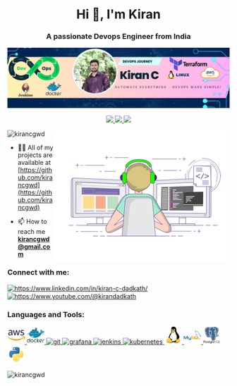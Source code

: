 <h1 align="center">Hi 👋, I'm Kiran</h1>
<h3 align="center">A passionate Devops Engineer from India</h3>

<div align="center">
  <img src="https://github.com/kirancgwd/kirancgwd/blob/main/kiran.png" alt="Kiran Dadkath Banner">
</div>

<p align="center">
  <a href="https://github.com/kirancgwd">
    <img src="https://img.shields.io/github/followers/kirancgwd?label=Follow&style=social" />
  </a>
  <a href="https://www.youtube.com/@kirandadkath">
    <img src="https://img.shields.io/youtube/channel/subscribers/UCyuKo3Zzov_oGDXAKZwBBbg?style=social" />
  </a>
  <a href="https://www.linkedin.com/in/kiran-c-dadkath">
    <img src="https://img.shields.io/badge/LinkedIn-Kiran%20C-blue?logo=linkedin&style=flat-square" />
  </a>
</p>

<img align="right" alt="Coding" width="400" src="https://raw.githubusercontent.com/devSouvik/devSouvik/master/gif3.gif">

<p align="left"> <img src="https://komarev.com/ghpvc/?username=kirancgwd&label=Profile%20views&color=0e75b6&style=flat" alt="kirancgwd" /> </p>

- 👨‍💻 All of my projects are available at [https://github.com/kirancgwd](https://github.com/kirancgwd)

- 📫 How to reach me **kirancgwd@gmail.com**

<h3 align="left">Connect with me:</h3>
<p align="left">
<a href="https://www.linkedin.com/in/kiran-c-dadkath" target="blank"><img align="center" src="https://raw.githubusercontent.com/rahuldkjain/github-profile-readme-generator/master/src/images/icons/Social/linked-in-alt.svg" alt="https://www.linkedin.com/in/kiran-c-dadkath/" height="30" width="40" /></a>
<a href="https://www.youtube.com/@kirandadkath" target="blank"><img align="center" src="https://raw.githubusercontent.com/rahuldkjain/github-profile-readme-generator/master/src/images/icons/Social/youtube.svg" alt="https://www.youtube.com/@kirandadkath" height="30" width="40" /></a>
</p>

<h3 align="left">Languages and Tools:</h3>
<p align="left"> <a href="https://aws.amazon.com" target="_blank" rel="noreferrer"> <img src="https://raw.githubusercontent.com/devicons/devicon/master/icons/amazonwebservices/amazonwebservices-original-wordmark.svg" alt="aws" width="40" height="40"/> </a> <a href="https://www.docker.com/" target="_blank" rel="noreferrer"> <img src="https://raw.githubusercontent.com/devicons/devicon/master/icons/docker/docker-original-wordmark.svg" alt="docker" width="40" height="40"/> </a> <a href="https://git-scm.com/" target="_blank" rel="noreferrer"> <img src="https://www.vectorlogo.zone/logos/git-scm/git-scm-icon.svg" alt="git" width="40" height="40"/> </a> <a href="https://grafana.com" target="_blank" rel="noreferrer"> <img src="https://www.vectorlogo.zone/logos/grafana/grafana-icon.svg" alt="grafana" width="40" height="40"/> </a> <a href="https://www.jenkins.io" target="_blank" rel="noreferrer"> <img src="https://www.vectorlogo.zone/logos/jenkins/jenkins-icon.svg" alt="jenkins" width="40" height="40"/> </a> <a href="https://kubernetes.io" target="_blank" rel="noreferrer"> <img src="https://www.vectorlogo.zone/logos/kubernetes/kubernetes-icon.svg" alt="kubernetes" width="40" height="40"/> </a> <a href="https://www.linux.org/" target="_blank" rel="noreferrer"> <img src="https://raw.githubusercontent.com/devicons/devicon/master/icons/linux/linux-original.svg" alt="linux" width="40" height="40"/> </a> <a href="https://www.mysql.com/" target="_blank" rel="noreferrer"> <img src="https://raw.githubusercontent.com/devicons/devicon/master/icons/mysql/mysql-original-wordmark.svg" alt="mysql" width="40" height="40"/> </a> <a href="https://www.postgresql.org" target="_blank" rel="noreferrer"> <img src="https://raw.githubusercontent.com/devicons/devicon/master/icons/postgresql/postgresql-original-wordmark.svg" alt="postgresql" width="40" height="40"/> </a> <a href="https://www.python.org" target="_blank" rel="noreferrer"> <img src="https://raw.githubusercontent.com/devicons/devicon/master/icons/python/python-original.svg" alt="python" width="40" height="40"/> </a> </p>

<p><img align="center" src="https://github-readme-stats.vercel.app/api/top-langs?username=kirancgwd&show_icons=true&locale=en&layout=compact" alt="kirancgwd" /></p>
